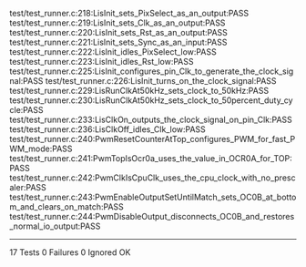 test/test_runner.c:218:LisInit_sets_PixSelect_as_an_output:PASS
test/test_runner.c:219:LisInit_sets_Clk_as_an_output:PASS
test/test_runner.c:220:LisInit_sets_Rst_as_an_output:PASS
test/test_runner.c:221:LisInit_sets_Sync_as_an_input:PASS
test/test_runner.c:222:LisInit_idles_PixSelect_low:PASS
test/test_runner.c:223:LisInit_idles_Rst_low:PASS
test/test_runner.c:225:LisInit_configures_pin_Clk_to_generate_the_clock_signal:PASS
test/test_runner.c:226:LisInit_turns_on_the_clock_signal:PASS
test/test_runner.c:229:LisRunClkAt50kHz_sets_clock_to_50kHz:PASS
test/test_runner.c:230:LisRunClkAt50kHz_sets_clock_to_50percent_duty_cycle:PASS
test/test_runner.c:233:LisClkOn_outputs_the_clock_signal_on_pin_Clk:PASS
test/test_runner.c:236:LisClkOff_idles_Clk_low:PASS
test/test_runner.c:240:PwmResetCounterAtTop_configures_PWM_for_fast_PWM_mode:PASS
test/test_runner.c:241:PwmTopIsOcr0a_uses_the_value_in_OCR0A_for_TOP:PASS
test/test_runner.c:242:PwmClkIsCpuClk_uses_the_cpu_clock_with_no_prescaler:PASS
test/test_runner.c:243:PwmEnableOutputSetUntilMatch_sets_OC0B_at_bottom_and_clears_on_match:PASS
test/test_runner.c:244:PwmDisableOutput_disconnects_OC0B_and_restores_normal_io_output:PASS

-----------------------
17 Tests 0 Failures 0 Ignored 
OK
